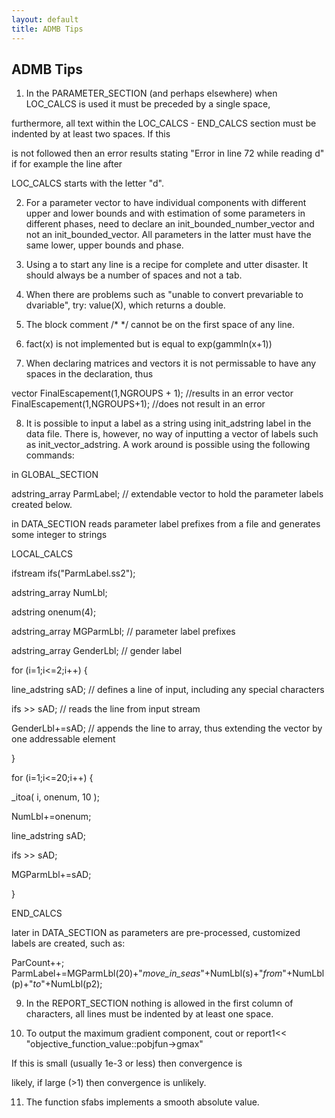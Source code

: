 ```yaml
---
layout: default
title: ADMB Tips
---
```


ADMB Tips
---------
1. In the PARAMETER_SECTION (and perhaps elsewhere) when LOC_CALCS is used it must be preceded by a single space,

furthermore, all text within the LOC_CALCS - END_CALCS section must be indented by at least two spaces. If this

is not followed then an error results stating "Error in line 72 while reading d" if for example the line after

LOC_CALCS starts with the letter "d".

2. For a parameter vector to have individual components with different upper and lower bounds and with estimation of some parameters in different phases, need to declare an init_bounded_number_vector and not an init_bounded_vector. All parameters in the latter must have the same lower, upper bounds and phase.

3. Using a <tab> to start any line is a recipe for complete and utter disaster. It should always be a number of spaces and not a tab.

4. When there are problems such as "unable to convert prevariable to dvariable", try: value(X), which returns a double.

5. The block comment /* */ cannot be on the first space of any line.

6. fact(x) is not implemented but is equal to exp(gammln(x+1))

7. When declaring matrices and vectors it is not permissable to have any spaces in the declaration, thus

vector FinalEscapement(1,NGROUPS + 1); //results in an error vector FinalEscapement(1,NGROUPS+1); //does not result in an error

8. It is possible to input a label as a string using init_adstring label in the data file. There is, however, no way of inputting a vector of labels such as init_vector_adstring. A work around is possible using the following commands:

in GLOBAL_SECTION

adstring_array ParmLabel; // extendable vector to hold the parameter labels created below.

in DATA_SECTION reads parameter label prefixes from a file and generates some integer to strings

LOCAL_CALCS

ifstream ifs("ParmLabel.ss2");

adstring_array NumLbl;

adstring onenum(4);

adstring_array MGParmLbl; // parameter label prefixes

adstring_array GenderLbl; // gender label

for (i=1;i<=2;i++)
{

line_adstring sAD; // defines a line of input, including any special characters

ifs >> sAD; // reads the line from input stream

GenderLbl+=sAD; // appends the line to array, thus extending the vector by one addressable element

}

for (i=1;i<=20;i++)
{

_itoa( i, onenum, 10 );

NumLbl+=onenum;

line_adstring sAD;

ifs >> sAD;

MGParmLbl+=sAD;

}

END_CALCS

later in DATA_SECTION as parameters are pre-processed, customized labels are created, such as:

ParCount++; ParmLabel+=MGParmLbl(20)+"_move_in_seas_"+NumLbl(s)+"_from_"+NumLbl(p)+"_to_"+NumLbl(p2);
 
9. In the REPORT_SECTION nothing is allowed in the first column of characters, all lines must be indented by at least one space.
 
10. To output the maximum gradient component, cout or report1<< "objective_function_value::pobjfun->gmax"

If this is small (usually 1e-3 or less) then convergence is

likely, if large (>1) then convergence is unlikely.
 
11. The function sfabs implements a smooth absolute value.
